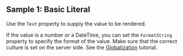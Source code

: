 ## Sample 1: Basic Literal

Use the `Text` property to supply the value to be rendered.

If the value is a number or a DateTime, you can set the `FormatString` property to specify the format of the value.
Make sure that the correct culture is set on the server side. See the [Globalization](/docs/tutorials/basics-globalization/{branch}) tutorial.
